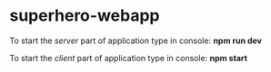 # superhero-webapp

To start the *server* part of application type in console: **npm run dev**


To start the *client* part of application type in console: **npm start**


